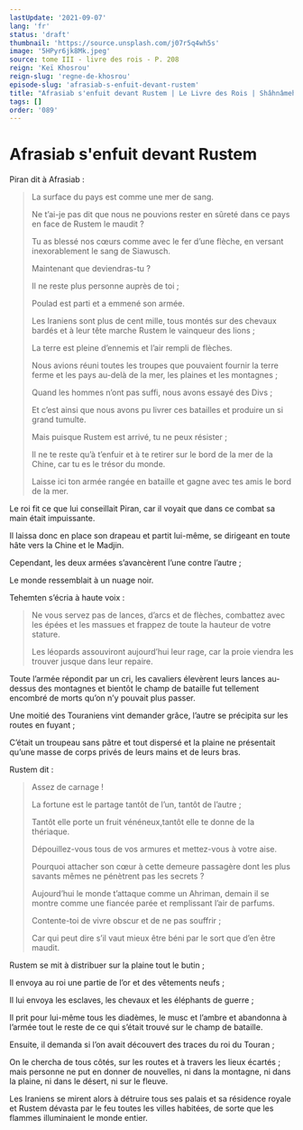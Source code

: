 ```yaml
---
lastUpdate: '2021-09-07'
lang: 'fr'
status: 'draft'
thumbnail: 'https://source.unsplash.com/j07r5q4wh5s'
image: '5HPyr6jk8Mk.jpeg'
source: tome III - livre des rois - P. 208
reign: 'Keï Khosrou'
reign-slug: 'regne-de-khosrou'
episode-slug: 'afrasiab-s-enfuit-devant-rustem'
title: "Afrasiab s'enfuit devant Rustem | Le Livre des Rois | Shâhnâmeh"
tags: []
order: '089'
---
```


<!-- LTeX: language=fr -->

# Afrasiab s'enfuit devant Rustem

Piran dit à Afrasiab :

> La surface du pays est comme une mer de sang.
>
> Ne t’ai-je pas dit que nous ne pouvions rester en sûreté dans ce pays en face de Rustem le maudit ?
>
> Tu as blessé nos cœurs comme avec le fer d’une flèche, en versant inexorablement le sang de Siawusch.
>
> Maintenant que deviendras-tu ?
>
> Il ne reste plus personne auprès de toi ;
>
> Poulad est parti et a emmené son armée.
>
> Les Iraniens sont plus de cent mille, tous montés sur des chevaux bardés et à leur tête marche Rustem le vainqueur des lions ;
>
> La terre est pleine d’ennemis et l’air rempli de flèches.
>
> Nous avions réuni toutes les troupes que pouvaient fournir la terre ferme et les pays au-delà de la mer, les plaines et les montagnes ;
>
> Quand les hommes n’ont pas suffi, nous avons essayé des Divs ;
>
> Et c’est ainsi que nous avons pu livrer ces batailles et produire un si grand tumulte.
>
> Mais puisque Rustem est arrivé, tu ne peux résister ;
>
> Il ne te reste qu’à t’enfuir et à te retirer sur le bord de la mer de la Chine, car tu es le trésor du monde.
>
> Laisse ici ton armée rangée en bataille et gagne avec tes amis le bord de la mer.

Le roi fit ce que lui conseillait Piran, car il voyait que dans ce combat sa main était impuissante.

Il laissa donc en place son drapeau et partit lui-même, se dirigeant en toute hâte vers la Chine et le Madjin.

Cependant, les deux armées s’avancèrent l’une contre l’autre ;

Le monde ressemblait à un nuage noir.

Tehemten s’écria à haute voix :

> Ne vous servez pas de lances, d’arcs et de flèches, combattez avec les épées et les massues et frappez de toute la hauteur de votre stature.
>
> Les léopards assouviront aujourd’hui leur rage, car la proie viendra les trouver jusque dans leur repaire.

Toute l’armée répondit par un cri, les cavaliers élevèrent leurs lances au-dessus des montagnes et bientôt le champ de bataille fut tellement encombré de morts qu’on n’y pouvait plus passer.

Une moitié des Touraniens vint demander grâce, l’autre se précipita sur les routes en fuyant ;

C’était un troupeau sans pâtre et tout dispersé et la plaine ne présentait qu’une masse de corps privés de leurs mains et de leurs bras.

Rustem dit :

> Assez de carnage !
>
> La fortune est le partage tantôt de l’un, tantôt de l’autre ;
>
> Tantôt elle porte un fruit vénéneux,tantôt elle te donne de la thériaque.
>
> Dépouillez-vous tous de vos armures et mettez-vous à votre aise.
>
> Pourquoi attacher son cœur à cette demeure passagère dont les plus savants mêmes ne pénètrent pas les secrets ?
>
> Aujourd’hui le monde t’attaque comme un Ahriman, demain il se montre comme une fiancée parée et remplissant l’air de parfums.
>
> Contente-toi de vivre obscur et de ne pas souffrir ;
>
> Car qui peut dire s’il vaut mieux être béni par le sort que d’en être maudit.

Rustem se mit à distribuer sur la plaine tout le butin ;

Il envoya au roi une partie de l’or et des vêtements neufs ;

Il lui envoya les esclaves, les chevaux et les éléphants de guerre ;

Il prit pour lui-même tous les diadèmes, le musc et l’ambre et abandonna à l’armée tout le reste de ce qui s’était trouvé sur le champ de bataille.

Ensuite, il demanda si l’on avait découvert des traces du roi du Touran ;

On le chercha de tous côtés, sur les routes et à travers les lieux écartés ; mais personne ne put en donner de nouvelles, ni dans la montagne, ni dans la plaine, ni dans le désert, ni sur le fleuve.

Les Iraniens se mirent alors à détruire tous ses palais et sa résidence royale et Rustem dévasta par le feu toutes les villes habitées, de sorte que les flammes illuminaient le monde entier.
